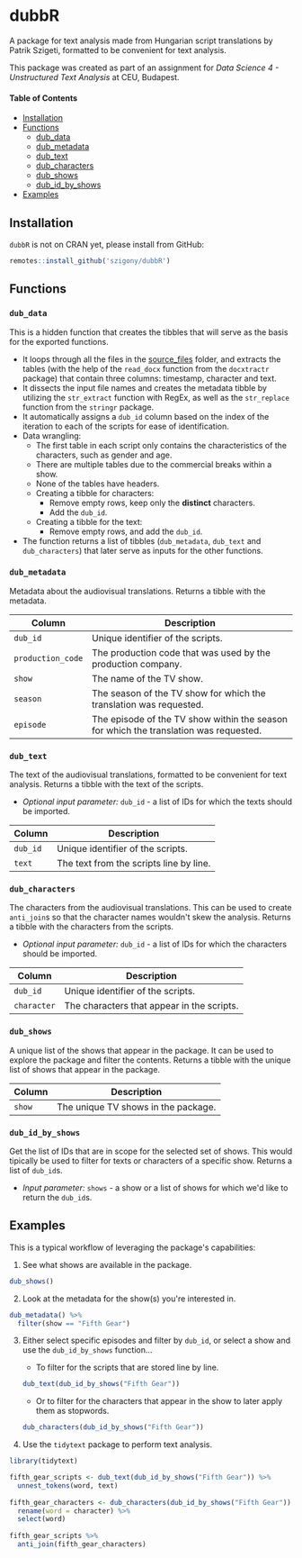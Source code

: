 # dubbR
A package for text analysis made from Hungarian script translations by Patrik Szigeti, formatted to be convenient for text analysis.

This package was created as part of an assignment for *Data Science 4 - Unstructured Text Analysis* at CEU, Budapest.

#### Table of Contents

- [Installation](#installation)
- [Functions](#functions)
  - [dub_data](#dub_data)
  - [dub_metadata](#dub_metadata)
  - [dub_text](#dub_text)
  - [dub_characters](#dub_characters)
  - [dub_shows](#dub_shows)
  - [dub_id_by_shows](#dub_id_by_shows)
- [Examples](#examples)

## Installation
`dubbR` is not on CRAN yet, please install from GitHub:
```r
remotes::install_github('szigony/dubbR')
```

## Functions

### `dub_data`

This is a hidden function that creates the tibbles that will serve as the basis for the exported functions.

- It loops through all the files in the [source_files](source_files/) folder, and extracts the tables (with the help of the `read_docx` function from the `docxtractr` package) that contain three columns: timestamp, character and text.
- It dissects the input file names and creates the metadata tibble by utilizing the `str_extract` function with RegEx, as well as the `str_replace` function from the `stringr` package.
- It automatically assigns a `dub_id` column based on the index of the iteration to each of the scripts for ease of identification.
- Data wrangling:
  - The first table in each script only contains the characteristics of the characters, such as gender and age.
  - There are multiple tables due to the commercial breaks within a show.
  - None of the tables have headers.
  - Creating a tibble for characters:
    - Remove empty rows, keep only the **distinct** characters.
    - Add the `dub_id`.
  - Creating a tibble for the text:
    - Remove empty rows, and add the `dub_id`.
- The function returns a list of tibbles (`dub_metadata`, `dub_text` and `dub_characters`) that later serve as inputs for the other functions.

### `dub_metadata`

Metadata about the audiovisual translations. Returns a tibble with the metadata.

| Column | Description |
| --- | --- |
| `dub_id` | Unique identifier of the scripts. |
| `production_code` | The production code that was used by the production company. |
| `show` | The name of the TV show. |
| `season` | The season of the TV show for which the translation was requested. |
| `episode` | The episode of the TV show within the season for which the translation was requested. |

### `dub_text`

The text of the audiovisual translations, formatted to be convenient for text analysis. Returns a tibble with the text of the scripts.

- *Optional input parameter:* `dub_id` - a list of IDs for which the texts should be imported.

| Column | Description |
| --- | --- |
| `dub_id` | Unique identifier of the scripts. |
| `text` | The text from the scripts line by line. |

### `dub_characters`

The characters from the audiovisual translations. This can be used to create `anti_join`s so that the character names wouldn't skew the analysis. Returns a tibble with the characters from the scripts.

- *Optional input parameter:* `dub_id` - a list of IDs for which the characters should be imported.

| Column | Description |
| --- | --- |
| `dub_id` | Unique identifier of the scripts. |
| `character` | The characters that appear in the scripts. |

### `dub_shows`

A unique list of the shows that appear in the package. It can be used to explore the package and filter the contents. Returns a tibble with the unique list of shows that appear in the package.

| Column | Description |
| --- | --- |
| `show` | The unique TV shows in the package. |

### `dub_id_by_shows`

Get the list of IDs that are in scope for the selected set of shows. This would tipically be used to filter for texts or characters of a specific show. Returns a list of `dub_id`s.

- *Input parameter:* `shows` - a show or a list of shows for which we'd like to return the `dub_id`s.

## Examples

This is a typical workflow of leveraging the package's capabilities:

1. See what shows are available in the package.

```r
dub_shows()
```

2. Look at the metadata for the show(s) you're interested in.

```r
dub_metadata() %>%
  filter(show == "Fifth Gear")
```

3. Either select specific episodes and filter by `dub_id`, or select a show and use the `dub_id_by_shows` function...

   - To filter for the scripts that are stored line by line.
   
   ```r
   dub_text(dub_id_by_shows("Fifth Gear"))
   ```
   
   - Or to filter for the characters that appear in the show to later apply them as stopwords.
   
   ```r
   dub_characters(dub_id_by_shows("Fifth Gear"))
   ```
   
4. Use the `tidytext` package to perform text analysis.

```r
library(tidytext)

fifth_gear_scripts <- dub_text(dub_id_by_shows("Fifth Gear")) %>%
  unnest_tokens(word, text)
  
fifth_gear_characters <- dub_characters(dub_id_by_shows("Fifth Gear")) %>%
  rename(word = character) %>%
  select(word)
  
fifth_gear_scripts %>%
  anti_join(fifth_gear_characters)
```
